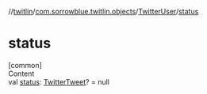 //[twitlin](../../index.md)/[com.sorrowblue.twitlin.objects](../index.md)/[TwitterUser](index.md)/[status](status.md)



# status  
[common]  
Content  
val [status](status.md): [TwitterTweet](../-twitter-tweet/index.md)? = null  



